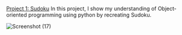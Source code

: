[Project 1: Sudoku](https://github.com/ryansxiong/Sudoku_with_Python)
In this project, I show my understanding of Object-oriented programming using python by recreating Sudoku.

![Screenshot (17)](https://user-images.githubusercontent.com/91089401/142960172-15499e75-6923-4b70-9074-0bf4e7914a3d.png)

